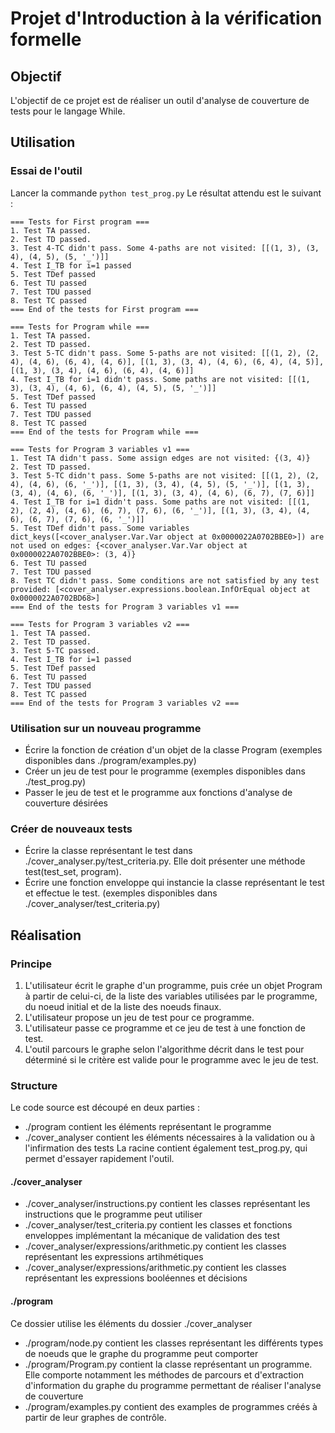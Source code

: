 # Projet d'Introduction à la vérification formelle
## Objectif
L'objectif de ce projet est de réaliser un outil d'analyse de couverture de tests pour le langage While.

## Utilisation
### Essai de l'outil
Lancer la commande ```python test_prog.py```
Le résultat attendu est le suivant :
```
=== Tests for First program ===
1. Test TA passed.
2. Test TD passed.
3. Test 4-TC didn't pass. Some 4-paths are not visited: [[(1, 3), (3, 4), (4, 5), (5, '_')]]
4. Test I_TB for i=1 passed
5. Test TDef passed
6. Test TU passed
7. Test TDU passed
8. Test TC passed
=== End of the tests for First program ===

=== Tests for Program while ===
1. Test TA passed.
2. Test TD passed.
3. Test 5-TC didn't pass. Some 5-paths are not visited: [[(1, 2), (2, 4), (4, 6), (6, 4), (4, 6)], [(1, 3), (3, 4), (4, 6), (6, 4), (4, 5)], [(1, 3), (3, 4), (4, 6), (6, 4), (4, 6)]]
4. Test I_TB for i=1 didn't pass. Some paths are not visited: [[(1, 3), (3, 4), (4, 6), (6, 4), (4, 5), (5, '_')]]
5. Test TDef passed
6. Test TU passed
7. Test TDU passed
8. Test TC passed
=== End of the tests for Program while ===

=== Tests for Program 3 variables v1 ===
1. Test TA didn't pass. Some assign edges are not visited: {(3, 4)}
2. Test TD passed.
3. Test 5-TC didn't pass. Some 5-paths are not visited: [[(1, 2), (2, 4), (4, 6), (6, '_')], [(1, 3), (3, 4), (4, 5), (5, '_')], [(1, 3), (3, 4), (4, 6), (6, '_')], [(1, 3), (3, 4), (4, 6), (6, 7), (7, 6)]]
4. Test I_TB for i=1 didn't pass. Some paths are not visited: [[(1, 2), (2, 4), (4, 6), (6, 7), (7, 6), (6, '_')], [(1, 3), (3, 4), (4, 6), (6, 7), (7, 6), (6, '_')]]
5. Test TDef didn't pass. Some variables dict_keys([<cover_analyser.Var.Var object at 0x0000022A0702BBE0>]) are not used on edges: {<cover_analyser.Var.Var object at 0x0000022A0702BBE0>: (3, 4)}
6. Test TU passed
7. Test TDU passed
8. Test TC didn't pass. Some conditions are not satisfied by any test provided: [<cover_analyser.expressions.boolean.InfOrEqual object at 0x0000022A0702BD68>]
=== End of the tests for Program 3 variables v1 ===

=== Tests for Program 3 variables v2 ===
1. Test TA passed.
2. Test TD passed.
3. Test 5-TC passed.
4. Test I_TB for i=1 passed
5. Test TDef passed
6. Test TU passed
7. Test TDU passed
8. Test TC passed
=== End of the tests for Program 3 variables v2 ===
```
### Utilisation sur un nouveau programme
- Écrire la fonction de création d'un objet de la classe Program (exemples disponibles dans ./program/examples.py)
- Créer un jeu de test pour le programme (exemples disponibles dans ./test_prog.py)
- Passer le jeu de test et le programme aux fonctions d'analyse de couverture désirées
### Créer de nouveaux tests
- Écrire la classe représentant le test dans ./cover\_analyser.py/test\_criteria.py. Elle doit présenter une méthode test(test_set, program).
- Écrire une fonction enveloppe qui instancie la classe représentant le test et effectue le test. (exemples disponibles dans ./cover\_analyser/test\_criteria.py)
## Réalisation
### Principe
1. L'utilisateur écrit le graphe d'un programme, puis crée un objet Program à partir de celui-ci, de la liste des variables utilisées par le programme, du noeud initial et de la liste des noeuds finaux.
2. L'utilisateur propose un jeu de test pour ce programme.
3. L'utilisateur passe ce programme et ce jeu de test à une fonction de test.
4. L'outil parcours le graphe selon l'algorithme décrit dans le test pour déterminé si le critère est valide pour le programme avec le jeu de test.
### Structure
Le code source est découpé en deux parties :
- ./program contient les éléments représentant le programme
- ./cover_analyser contient les éléments nécessaires à la validation ou à l'infirmation des tests
La racine contient également test_prog.py, qui permet d'essayer rapidement l'outil.
#### ./cover_analyser
- ./cover\_analyser/instructions.py contient les classes représentant les instructions que le programme peut utiliser
- ./cover\_analyser/test_criteria.py contient les classes et fonctions enveloppes implémentant la mécanique de validation des test
- ./cover\_analyser/expressions/arithmetic.py contient les classes représentant les expressions artihmétiques
- ./cover\_analyser/expressions/arithmetic.py contient les classes représentant les expressions booléennes et décisions
#### ./program
Ce dossier utilise les éléments du dossier ./cover_analyser
- ./program/node.py contient les classes représentant les différents types de noeuds que le graphe du programme peut comporter
- ./program/Program.py contient la classe représentant un programme. Elle comporte notamment les méthodes de parcours et d'extraction d'information du graphe du programme permettant de réaliser l'analyse de couverture
- ./program/examples.py contient des examples de programmes créés à partir de leur graphes de contrôle.